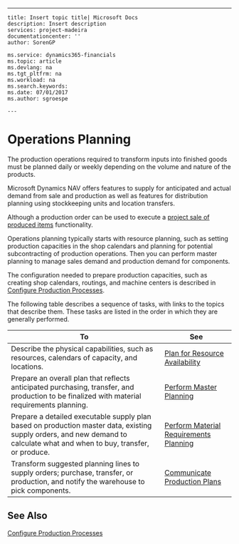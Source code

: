 ---
    title: Insert topic title| Microsoft Docs
    description: Insert description
    services: project-madeira
    documentationcenter: ''
    author: SorenGP

    ms.service: dynamics365-financials
    ms.topic: article
    ms.devlang: na
    ms.tgt_pltfrm: na
    ms.workload: na
    ms.search.keywords:
    ms.date: 07/01/2017
    ms.author: sgroespe

    ---
# Operations Planning
The production operations required to transform inputs into finished goods must be planned daily or weekly depending on the volume and nature of the products.  
  
 Microsoft Dynamics NAV offers features to supply for anticipated and actual demand from sale and production as well as features for distribution planning using stockkeeping units and location transfers.  
  
 Although a production order can be used to execute a [project sale of produced items](../FullExperience/invoice-jobs.md) functionality.  
  
 Operations planning typically starts with resource planning, such as setting production capacities in the shop calendars and planning for potential subcontracting of production operations. Then you can perform master planning to manage sales demand and production demand for components.  
  
 The configuration needed to prepare production capacities, such as creating shop calendars, routings, and machine centers is described in [Configure Production Processes](../FullExperience/configure-production-processes.md).  
  
 The following table describes a sequence of tasks, with links to the topics that describe them. These tasks are listed in the order in which they are generally performed.  
  
|**To**|**See**|  
|------------|-------------|  
|Describe the physical capabilities, such as resources, calendars of capacity, and locations.|[Plan for Resource Availability](../FullExperience/plan-for-resource-availability.md)|  
|Prepare an overall plan that reflects anticipated purchasing, transfer, and production to be finalized with material requirements planning.|[Perform Master Planning](../FullExperience/perform-master-planning.md)|  
|Prepare a detailed executable supply plan based on production master data, existing supply orders, and new demand to calculate what and when to buy, transfer, or produce.|[Perform Material Requirements Planning](../FullExperience/perform-material-requirements-planning.md)|  
|Transform suggested planning lines to supply orders; purchase, transfer, or production, and notify the warehouse to pick components.|[Communicate Production Plans](../FullExperience/communicate-production-plans.md)|  
  
## See Also  
 [Configure Production Processes](../FullExperience/configure-production-processes.md)